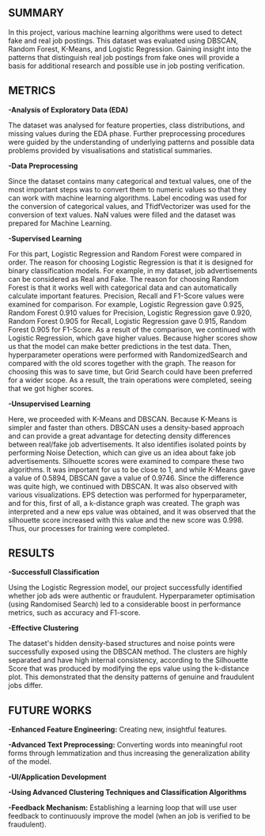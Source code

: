
## **SUMMARY**
In this project, various machine learning algorithms were used to detect fake and real job postings. This dataset was evaluated using DBSCAN, Random Forest, K-Means, and Logistic Regression. Gaining insight into the patterns that distinguish real job postings from fake ones will provide a basis for additional research and possible use in job posting verification.

## **METRICS**
**-Analysis of Exploratory Data (EDA)**

The dataset was analysed for feature properties, class distributions, and missing values during the EDA phase.  Further preprocessing procedures were guided by the understanding of underlying patterns and possible data problems provided by visualisations and statistical summaries.

**-Data Preprocessing**

Since the dataset contains many categorical and textual values, one of the most important steps was to convert them to numeric values ​​so that they can work with machine learning algorithms. Label encoding was used for the conversion of categorical values, and TfidfVectorizer was used for the conversion of text values. NaN values ​​were filled and the dataset was prepared for Machine Learning.

**-Supervised Learning**

For this part, Logistic Regression and Random Forest were compared in order. The reason for choosing Logistic Regression is that it is designed for binary classification models. For example, in my dataset, job advertisements can be considered as Real and Fake. The reason for choosing Random Forest is that it works well with categorical data and can automatically calculate important features. Precision, Recall and F1-Score values ​​were examined for comparison. For example, Logistic Regression gave 0.925, Random Forest 0.910 values ​​for Precision, Logistic Regression gave 0.920, Random Forest 0.905 for Recall, Logistic Regression gave 0.915, Random Forest 0.905 for F1-Score. As a result of the comparison, we continued with Logistic Regression, which gave higher values. Because higher scores show us that the model can make better predictions in the test data. Then, hyperparameter operations were performed with RandomizedSearch and compared with the old scores together with the graph. The reason for choosing this was to save time, but Grid Search could have been preferred for a wider scope. As a result, the train operations were completed, seeing that we got higher scores.

**-Unsupervised Learning**

Here, we proceeded with K-Means and DBSCAN. Because K-Means is simpler and faster than others. DBSCAN uses a density-based approach and can provide a great advantage for detecting density differences between real/fake job advertisements. It also identifies isolated points by performing Noise Detection, which can give us an idea about fake job advertisements. Silhouette scores were examined to compare these two algorithms. It was important for us to be close to 1, and while K-Means gave a value of 0.5894, DBSCAN gave a value of 0.9746. Since the difference was quite high, we continued with DBSCAN. It was also observed with various visualizations. EPS detection was performed for hyperparameter, and for this, first of all, a k-distance graph was created. The graph was interpreted and a new eps value was obtained, and it was observed that the silhouette score increased with this value and the new score was 0.998. Thus, our processes for training were completed.

## **RESULTS**
**-Successfull Classification**

Using the Logistic Regression model, our project successfully identified whether job ads were authentic or fraudulent. Hyperparameter optimisation (using Randomised Search) led to a considerable boost in performance metrics, such as accuracy and F1-score.

**-Effective Clustering**

The dataset's hidden density-based structures and noise points were successfully exposed using the DBSCAN method. The clusters are highly separated and have high internal consistency, according to the Silhouette Score  that was produced by modifying the eps value using the k-distance plot. This demonstrated that the density patterns of genuine and fraudulent jobs differ.

## **FUTURE WORKS**
**-Enhanced Feature Engineering:** Creating new, insightful features.

**-Advanced Text Preprocessing:** Converting words into meaningful root forms through lemmatization and thus increasing the generalization ability of the model.

**-UI/Application Development**

**-Using Advanced Clustering Techniques and Classification Algorithms**

**-Feedback Mechanism:** Establishing a learning loop that will use user feedback to continuously improve the model (when an job is verified to be fraudulent).




